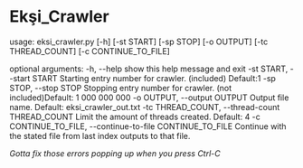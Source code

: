 # Ekşi_Crawler

usage: eksi_crawler.py [-h] [-st START] [-sp STOP] [-o OUTPUT]
                       [-tc THREAD_COUNT] [-c CONTINUE_TO_FILE]

optional arguments:
  -h, --help            show this help message and exit
  -st START, --start START
                        Starting entry number for crawler. (included) Default:1
  -sp STOP, --stop STOP
                        Stopping entry number for crawler. (not included)Default: 1 000 000 000
  -o OUTPUT, --output OUTPUT
                        Output file name. Default: eksi_crawler_out.txt
  -tc THREAD_COUNT, --thread-count THREAD_COUNT
                        Limit the amount of threads created. Default: 4
  -c CONTINUE_TO_FILE, --continue-to-file CONTINUE_TO_FILE
                        Continue with the stated file from last index outputs to that file.
                        

*Gotta fix those errors popping up when you press Ctrl-C*
